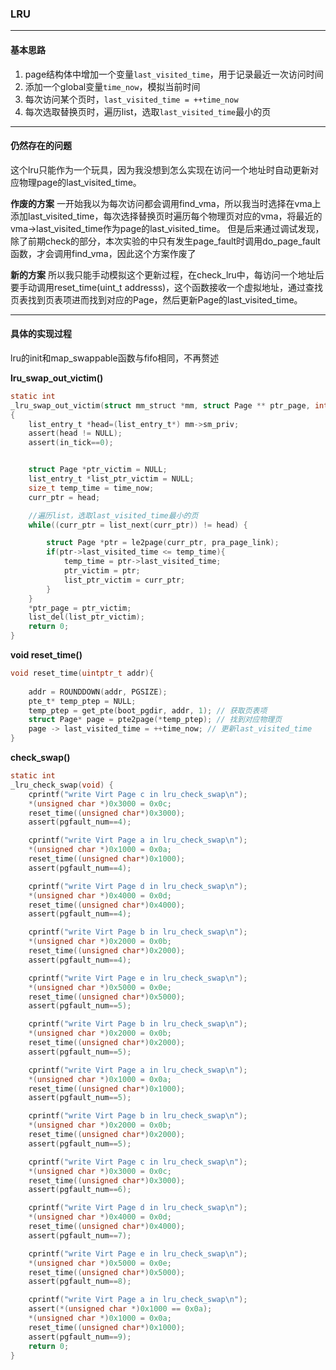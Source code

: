 ### LRU
***

#### 基本思路

1. page结构体中增加一个变量`last_visited_time`，用于记录最近一次访问时间
2. 添加一个global变量`time_now`，模拟当前时间
3. 每次访问某个页时，`last_visited_time = ++time_now`
4. 每次选取替换页时，遍历list，选取`last_visited_time`最小的页

***

#### 仍然存在的问题

这个lru只能作为一个玩具，因为我没想到怎么实现在访问一个地址时自动更新对应物理page的last_visited_time。

**作废的方案**
一开始我以为每次访问都会调用find_vma，所以我当时选择在vma上添加last_visited_time，每次选择替换页时遍历每个物理页对应的vma，将最近的vma->last_visited_time作为page的last_visited_time。
但是后来通过调试发现，除了前期check的部分，本次实验的中只有发生page_fault时调用do_page_fault函数，才会调用find_vma，因此这个方案作废了

**新的方案**
所以我只能手动模拟这个更新过程，在check_lru中，每访问一个地址后要手动调用reset_time(uint_t addresss)，这个函数接收一个虚拟地址，通过查找页表找到页表项进而找到对应的Page，然后更新Page的last_visited_time。

***

#### 具体的实现过程

lru的init和map_swappable函数与fifo相同，不再赘述

**lru_swap_out_victim()**

```c
static int
_lru_swap_out_victim(struct mm_struct *mm, struct Page ** ptr_page, int in_tick)
{
    list_entry_t *head=(list_entry_t*) mm->sm_priv;
    assert(head != NULL);
    assert(in_tick==0);


    struct Page *ptr_victim = NULL;
    list_entry_t *list_ptr_victim = NULL;
    size_t temp_time = time_now;
    curr_ptr = head;

    //遍历list，选取last_visited_time最小的页
    while((curr_ptr = list_next(curr_ptr)) != head) {

        struct Page *ptr = le2page(curr_ptr, pra_page_link);
        if(ptr->last_visited_time <= temp_time){
            temp_time = ptr->last_visited_time;
            ptr_victim = ptr;
            list_ptr_victim = curr_ptr;
        }
    }
    *ptr_page = ptr_victim;
    list_del(list_ptr_victim);
    return 0;
}
```


**void reset_time()**

```c
void reset_time(uintptr_t addr){
    
    addr = ROUNDDOWN(addr, PGSIZE); 
    pte_t* temp_ptep = NULL; 
    temp_ptep = get_pte(boot_pgdir, addr, 1); // 获取页表项
    struct Page* page = pte2page(*temp_ptep); // 找到对应物理页
    page -> last_visited_time = ++time_now; // 更新last_visited_time
}
```

**check_swap()**

```c
static int
_lru_check_swap(void) {
    cprintf("write Virt Page c in lru_check_swap\n");
    *(unsigned char *)0x3000 = 0x0c;
    reset_time((unsigned char*)0x3000);
    assert(pgfault_num==4);

    cprintf("write Virt Page a in lru_check_swap\n");
    *(unsigned char *)0x1000 = 0x0a;
    reset_time((unsigned char*)0x1000);
    assert(pgfault_num==4);

    cprintf("write Virt Page d in lru_check_swap\n");
    *(unsigned char *)0x4000 = 0x0d;
    reset_time((unsigned char*)0x4000);
    assert(pgfault_num==4);

    cprintf("write Virt Page b in lru_check_swap\n");
    *(unsigned char *)0x2000 = 0x0b;
    reset_time((unsigned char*)0x2000);
    assert(pgfault_num==4);

    cprintf("write Virt Page e in lru_check_swap\n");
    *(unsigned char *)0x5000 = 0x0e;
    reset_time((unsigned char*)0x5000);
    assert(pgfault_num==5);

    cprintf("write Virt Page b in lru_check_swap\n");
    *(unsigned char *)0x2000 = 0x0b;
    reset_time((unsigned char*)0x2000);
    assert(pgfault_num==5);

    cprintf("write Virt Page a in lru_check_swap\n");
    *(unsigned char *)0x1000 = 0x0a;
    reset_time((unsigned char*)0x1000);
    assert(pgfault_num==5);

    cprintf("write Virt Page b in lru_check_swap\n");
    *(unsigned char *)0x2000 = 0x0b;
    reset_time((unsigned char*)0x2000);
    assert(pgfault_num==5);

    cprintf("write Virt Page c in lru_check_swap\n");
    *(unsigned char *)0x3000 = 0x0c;
    reset_time((unsigned char*)0x3000);
    assert(pgfault_num==6);

    cprintf("write Virt Page d in lru_check_swap\n");
    *(unsigned char *)0x4000 = 0x0d;
    reset_time((unsigned char*)0x4000);
    assert(pgfault_num==7);

    cprintf("write Virt Page e in lru_check_swap\n");
    *(unsigned char *)0x5000 = 0x0e;
    reset_time((unsigned char*)0x5000);
    assert(pgfault_num==8);

    cprintf("write Virt Page a in lru_check_swap\n");
    assert(*(unsigned char *)0x1000 == 0x0a);
    *(unsigned char *)0x1000 = 0x0a;
    reset_time((unsigned char*)0x1000);
    assert(pgfault_num==9);
    return 0;
}
```